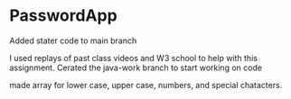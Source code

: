 # PasswordApp
Added stater code to main branch

I used replays of past class videos and W3 school to help with this assignment.
Cerated the java-work branch to start working on code

made array for lower case, upper case, numbers, and special chatacters.  


